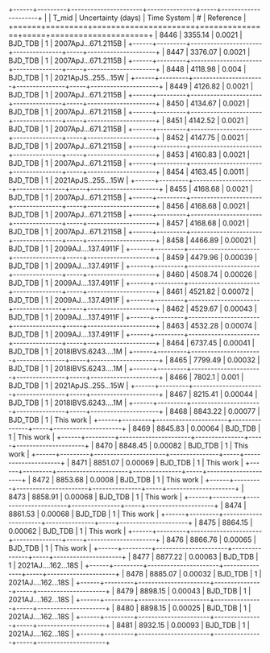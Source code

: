 +------+---------+----------------------+---------------+-----+---------------------+
|      |   T_mid |   Uncertainty (days) | Time System   |   # | Reference           |
+======+=========+======================+===============+=====+=====================+
| 8446 | 3355.14 |              0.0021  | BJD_TDB       |   1 | 2007ApJ...671.2115B |
+------+---------+----------------------+---------------+-----+---------------------+
| 8447 | 3376.07 |              0.0021  | BJD_TDB       |   1 | 2007ApJ...671.2115B |
+------+---------+----------------------+---------------+-----+---------------------+
| 8448 | 4118.98 |              0.004   | BJD_TDB       |   1 | 2021ApJS..255...15W |
+------+---------+----------------------+---------------+-----+---------------------+
| 8449 | 4126.82 |              0.0021  | BJD_TDB       |   1 | 2007ApJ...671.2115B |
+------+---------+----------------------+---------------+-----+---------------------+
| 8450 | 4134.67 |              0.0021  | BJD_TDB       |   1 | 2007ApJ...671.2115B |
+------+---------+----------------------+---------------+-----+---------------------+
| 8451 | 4142.52 |              0.0021  | BJD_TDB       |   1 | 2007ApJ...671.2115B |
+------+---------+----------------------+---------------+-----+---------------------+
| 8452 | 4147.75 |              0.0021  | BJD_TDB       |   1 | 2007ApJ...671.2115B |
+------+---------+----------------------+---------------+-----+---------------------+
| 8453 | 4160.83 |              0.0021  | BJD_TDB       |   1 | 2007ApJ...671.2115B |
+------+---------+----------------------+---------------+-----+---------------------+
| 8454 | 4163.45 |              0.0011  | BJD_TDB       |   1 | 2021ApJS..255...15W |
+------+---------+----------------------+---------------+-----+---------------------+
| 8455 | 4168.68 |              0.0021  | BJD_TDB       |   1 | 2007ApJ...671.2115B |
+------+---------+----------------------+---------------+-----+---------------------+
| 8456 | 4168.68 |              0.0021  | BJD_TDB       |   1 | 2007ApJ...671.2115B |
+------+---------+----------------------+---------------+-----+---------------------+
| 8457 | 4168.68 |              0.0021  | BJD_TDB       |   1 | 2007ApJ...671.2115B |
+------+---------+----------------------+---------------+-----+---------------------+
| 8458 | 4466.89 |              0.00021 | BJD_TDB       |   1 | 2009AJ....137.4911F |
+------+---------+----------------------+---------------+-----+---------------------+
| 8459 | 4479.96 |              0.00039 | BJD_TDB       |   1 | 2009AJ....137.4911F |
+------+---------+----------------------+---------------+-----+---------------------+
| 8460 | 4508.74 |              0.00026 | BJD_TDB       |   1 | 2009AJ....137.4911F |
+------+---------+----------------------+---------------+-----+---------------------+
| 8461 | 4521.82 |              0.00072 | BJD_TDB       |   1 | 2009AJ....137.4911F |
+------+---------+----------------------+---------------+-----+---------------------+
| 8462 | 4529.67 |              0.00043 | BJD_TDB       |   1 | 2009AJ....137.4911F |
+------+---------+----------------------+---------------+-----+---------------------+
| 8463 | 4532.28 |              0.00074 | BJD_TDB       |   1 | 2009AJ....137.4911F |
+------+---------+----------------------+---------------+-----+---------------------+
| 8464 | 6737.45 |              0.00041 | BJD_TDB       |   1 | 2018IBVS.6243....1M |
+------+---------+----------------------+---------------+-----+---------------------+
| 8465 | 7799.49 |              0.00032 | BJD_TDB       |   1 | 2018IBVS.6243....1M |
+------+---------+----------------------+---------------+-----+---------------------+
| 8466 | 7802.1  |              0.001   | BJD_TDB       |   1 | 2021ApJS..255...15W |
+------+---------+----------------------+---------------+-----+---------------------+
| 8467 | 8215.41 |              0.00044 | BJD_TDB       |   1 | 2018IBVS.6243....1M |
+------+---------+----------------------+---------------+-----+---------------------+
| 8468 | 8843.22 |              0.00077 | BJD_TDB       |   1 | This work           |
+------+---------+----------------------+---------------+-----+---------------------+
| 8469 | 8845.83 |              0.00064 | BJD_TDB       |   1 | This work           |
+------+---------+----------------------+---------------+-----+---------------------+
| 8470 | 8848.45 |              0.00082 | BJD_TDB       |   1 | This work           |
+------+---------+----------------------+---------------+-----+---------------------+
| 8471 | 8851.07 |              0.00069 | BJD_TDB       |   1 | This work           |
+------+---------+----------------------+---------------+-----+---------------------+
| 8472 | 8853.68 |              0.0008  | BJD_TDB       |   1 | This work           |
+------+---------+----------------------+---------------+-----+---------------------+
| 8473 | 8858.91 |              0.00068 | BJD_TDB       |   1 | This work           |
+------+---------+----------------------+---------------+-----+---------------------+
| 8474 | 8861.53 |              0.00068 | BJD_TDB       |   1 | This work           |
+------+---------+----------------------+---------------+-----+---------------------+
| 8475 | 8864.15 |              0.00062 | BJD_TDB       |   1 | This work           |
+------+---------+----------------------+---------------+-----+---------------------+
| 8476 | 8866.76 |              0.00065 | BJD_TDB       |   1 | This work           |
+------+---------+----------------------+---------------+-----+---------------------+
| 8477 | 8877.22 |              0.00063 | BJD_TDB       |   1 | 2021AJ....162...18S |
+------+---------+----------------------+---------------+-----+---------------------+
| 8478 | 8885.07 |              0.00032 | BJD_TDB       |   1 | 2021AJ....162...18S |
+------+---------+----------------------+---------------+-----+---------------------+
| 8479 | 8898.15 |              0.00043 | BJD_TDB       |   1 | 2021AJ....162...18S |
+------+---------+----------------------+---------------+-----+---------------------+
| 8480 | 8898.15 |              0.00025 | BJD_TDB       |   1 | 2021AJ....162...18S |
+------+---------+----------------------+---------------+-----+---------------------+
| 8481 | 8932.15 |              0.00093 | BJD_TDB       |   1 | 2021AJ....162...18S |
+------+---------+----------------------+---------------+-----+---------------------+